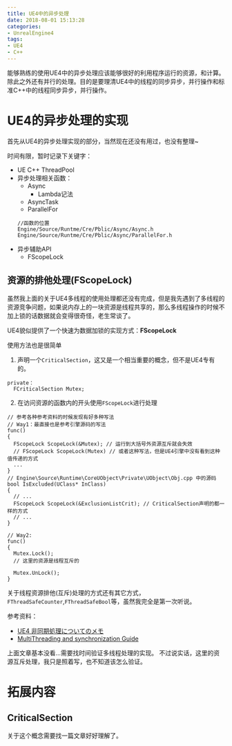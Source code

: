 ```yaml
---
title: UE4中的异步处理
date: 2018-08-01 15:13:28
categories:
- UnrealEngine4
tags:
- UE4
- C++
---
```

能够熟练的使用UE4中的异步处理应该能够很好的利用程序运行的资源，和计算。除此之外还有并行的处理。目的是要理清UE4中的线程的同步异步，并行操作和标准C++中的线程同步异步，并行操作。

<!--more-->

# UE4的异步处理的实现
首先从UE4的异步处理实现的部分，当然现在还没有用过，也没有整理~

时间有限，暂时记录下关键字：
- UE C++ ThreadPool
- 异步处理相关函数：
    - Async
        - Lambda记法
    - AsyncTask
    - ParallelFor
    ```
    //函数的位置
    Engine/Source/Runtme/Cre/Pblic/Async/Async.h
    Engine/Source/Runtme/Cre/Pblic/Async/ParallelFor.h
    ```
- 异步辅助API
    - FScopeLock

## 资源的排他处理(FScopeLock)
虽然我上面的关于UE4多线程的使用处理都还没有完成，但是我先遇到了多线程的资源竞争问题，如果说内存上的一块资源是线程共享的，那么多线程操作的时候不加上锁的话数据就会变得很奇怪，老生常谈了。

UE4貌似提供了一个快速为数据加锁的实现方式：**FScopeLock**

使用方法也是很简单
1. 声明一个`CriticalSection`，这又是一个相当重要的概念，但不是UE4专有的。
  ```
  private：
    FCriticalSection Mutex;
  ```
2. 在访问资源的函数内的开头使用`FScopeLock`进行处理
  ```
  // 参考各种参考资料的时候发现有好多种写法
  // Way1：最直接也是参考引擎源码的写法
  func()
  {
    FScopeLock ScopeLock(&Mutex); // 运行到大括号外资源互斥就会失效
    // FScopeLock ScopeLock(Mutex) // 或者这种写法，但是UE4引擎中没有看到这种值传递的方式
    ...
  }
  // Engine\Source\Runtime\CoreUObject\Private\UObject\Obj.cpp 中的源码
  bool IsExcluded(UClass* InClass)
  {
    // ...
    FScopeLock ScopeLock(&ExclusionListCrit); // CriticalSection声明的都一样的方式
    // ...
  }

  // Way2:
  func()
  {
    Mutex.Lock();
    // 这里的资源是线程互斥的

    Mutex.UnLock();
  }
  ```

关于线程资源排他(互斥)处理的方式还有其它方式，`FThreadSafeCounter`,`FThreadSafeBool`等，虽然我完全是第一次听说。

参考资料：
- [UE4 非同期処理についてのメモ](https://qiita.com/unknown_ds/items/72c910888877995b3a85)
- [MultiThreading and synchronization Guide](https://michaeljcole.github.io/wiki.unrealengine.com/MultiThreading_and_synchronization_Guide/)

上面文章基本没看...需要找时间验证多线程处理的实现。
不过说实话，这里的资源互斥处理，我只是照着写，也不知道该怎么验证。

# 拓展内容

## CriticalSection
关于这个概念需要找一篇文章好好理解了。
